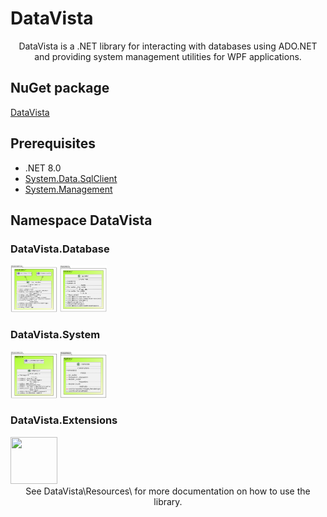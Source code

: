 # DataVista
<div align="center">
DataVista is a .NET library for interacting with databases using ADO.NET and providing system management utilities for WPF applications.
</div>

## NuGet package
[DataVista](https://www.nuget.org/packages/DataVista/1.0.0)

## Prerequisites
- .NET 8.0
- [System.Data.SqlClient](https://www.nuget.org/packages/System.Data.SqlClient/)
- [System.Management](https://www.nuget.org/packages/System.Management/)

## Namespace DataVista
### DataVista.Database
<img src="./Resources/Documents/Class%20Diagrams/Connection.png" height="75" width="75">
<img src=".\Resources\Documents\Class Diagrams\Operation.png" height="75" width="75">

### DataVista.System
<img src="/Resources/Documents/Class Diagrams/Manager.png" height="75" width="75">
<img src="./Resources/Documents/Class Diagrams/Framerate.png" height="75" width="75">
  
### DataVista.Extensions
<img src="../../../Extensions.png" height="75" width="75">


<div align="center">
See DataVista\Resources\ for more documentation on how to use the library.
</div>
